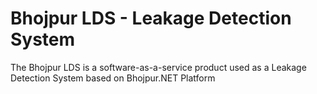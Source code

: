 # Bhojpur LDS - Leakage Detection System
The Bhojpur LDS is a software-as-a-service product used as a Leakage Detection System based on Bhojpur.NET Platform
